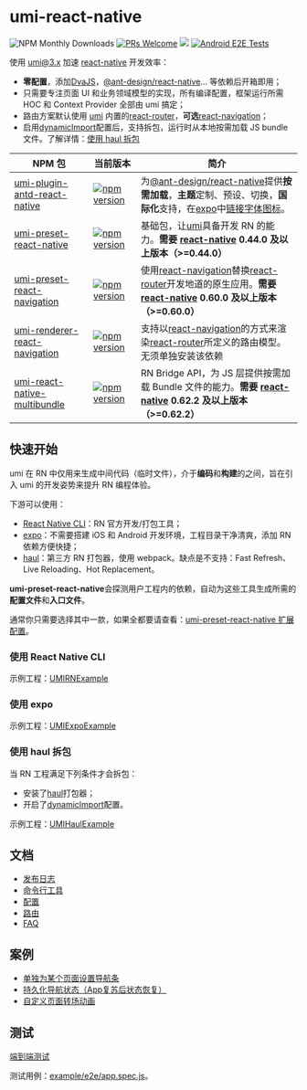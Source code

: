 # umi-react-native

![NPM Monthly Downloads](https://img.shields.io/npm/dm/umi-preset-react-native?style=flat-square) [![PRs Welcome](https://img.shields.io/badge/PRs-welcome-brightgreen.svg?style=flat-square)](http://makeapullrequest.com) [![](https://github.com/xuyuanxiang/umi-react-native/workflows/iOS%20E2E%20Tests/badge.svg?style=flat-square)](https://github.com/xuyuanxiang/umi-react-native/actions?query=workflow%3A%22iOS+E2E+Tests%22) [![Android E2E Tests](https://github.com/xuyuanxiang/umi-react-native/workflows/Android%20E2E%20Tests/badge.svg?style=flat-square)](https://github.com/xuyuanxiang/umi-react-native/actions?query=workflow%3A%22Android+E2E+Tests%22)

使用 [umi@3.x](https://umijs.org/) 加速 [react-native](https://reactnative.dev/) 开发效率：

- **零配置**，添加[DvaJS](https://dvajs.com/)，[@ant-design/react-native](https://rn.mobile.ant.design/index-cn)... 等依赖后开箱即用；
- 只需要专注页面 UI 和业务领域模型的实现，所有编译配置，框架运行所需 HOC 和 Context Provider 全部由 umi 搞定；
- 路由方案默认使用 [umi](https://umijs.org/) 内置的[react-router](https://reacttraining.com/react-router/)，**可选**[react-navigation](https://reactnavigation.org/)；
- 启用[dynamicImport](https://umijs.org/config#dynamicimport)配置后，支持拆包，运行时从本地按需加载 JS bundle 文件。了解详情：[使用 haul 拆包](#%E4%BD%BF%E7%94%A8-haul-%E6%8B%86%E5%8C%85)

| NPM 包 | 当前版本 | 简介 |
| --- | --- | --- |
| [umi-plugin-antd-react-native](packages/umi-plugin-antd-react-native) | [![npm version](https://img.shields.io/npm/v/umi-plugin-antd-react-native.svg?style=flat)](https://www.npmjs.com/package/umi-plugin-antd-react-native) | 为[@ant-design/react-native](https://rn.mobile.ant.design/index-cn)提供**按需加载**，**主题**定制、预设、切换，**国际化**支持，在[expo](https://expo.io/)中[链接字体图标](https://rn.mobile.ant.design/docs/react/introduce-cn#%E9%93%BE%E6%8E%A5%E5%AD%97%E4%BD%93%E5%9B%BE%E6%A0%87)。 |
| [umi-preset-react-native](packages/umi-preset-react-native) | [![npm version](https://img.shields.io/npm/v/umi-preset-react-native.svg?style=flat)](https://www.npmjs.com/package/umi-preset-react-native) | 基础包，让[umi](https://umijs.org/)具备开发 RN 的能力。**需要 [react-native](https://reactnative.dev/) 0.44.0 及以上版本（>=0.44.0）** |
| [umi-preset-react-navigation](packages/umi-preset-react-navigation) | [![npm version](https://img.shields.io/npm/v/umi-preset-react-navigation.svg?style=flat)](https://www.npmjs.com/package/umi-preset-react-navigation) | 使用[react-navigation](https://reactnavigation.org/)替换[react-router](https://reacttraining.com/react-router/)开发地道的原生应用。**需要 [react-native](https://reactnative.dev/) 0.60.0 及以上版本（>=0.60.0）** |
| [umi-renderer-react-navigation](packages/umi-renderer-react-navigation) | [![npm version](https://img.shields.io/npm/v/umi-renderer-react-navigation.svg?style=flat)](https://www.npmjs.com/package/umi-renderer-react-navigation) | 支持以[react-navigation](https://reactnavigation.org/)的方式来渲染[react-router](https://reacttraining.com/react-router/)所定义的路由模型。无须单独安装该依赖 |
| [umi-react-native-multibundle](packages/umi-react-native-multibundle) | [![npm version](https://img.shields.io/npm/v/umi-react-native-multibundle.svg?style=flat)](https://www.npmjs.com/package/umi-react-native-multibundle) | RN Bridge API，为 JS 层提供按需加载 Bundle 文件的能力。**需要 [react-native](https://reactnative.dev/) 0.62.2 及以上版本（>=0.62.2）** |

## 快速开始

umi 在 RN 中仅用来生成中间代码（临时文件），介于**编码**和**构建**的之间，旨在引入 umi 的开发姿势来提升 RN 编程体验。

下游可以使用：

- [React Native CLI](https://github.com/react-native-community/cli/blob/master/docs/commands.md#commands)：RN 官方开发/打包工具；
- [expo](https://expo.io/)：不需要搭建 iOS 和 Android 开发环境，工程目录干净清爽，添加 RN 依赖方便快捷；
- [haul](https://github.com/callstack/haul)：第三方 RN 打包器，使用 webpack。缺点是不支持：Fast Refresh、Live Reloading、Hot Replacement。

**umi-preset-react-native**会探测用户工程内的依赖，自动为这些工具生成所需的**配置文件**和**入口文件**。

通常你只需要选择其中一款，如果全都要请查看：[umi-preset-react-native 扩展配置](docs/Configuration.md#umi-preset-react-native-%E6%89%A9%E5%B1%95%E9%85%8D%E7%BD%AE)。

### 使用 React Native CLI

示例工程：[UMIRNExample](/UMIRNExample#readme)

### 使用 expo

示例工程：[UMIExpoExample](/UMIExpoExample#readme)

### 使用 haul 拆包

当 RN 工程满足下列条件才会拆包：

- 安装了[haul](https://github.com/callstack/haul)打包器；
- 开启了[dynamicImport](https://umijs.org/config#dynamicimport)配置。

示例工程：[UMIHaulExample](/UMIHaulExample#readme)

## 文档

- [发布日志](CHANGELOG.md)
- [命令行工具](docs/Command.md)
- [配置](docs/Configuration.md)
- [路由](docs/Router.md)
- [FAQ](docs/FAQ.md)

## 案例

- [单独为某个页面设置导航条](docs/Router.md#%E6%A1%88%E4%BE%8B%E5%8D%95%E7%8B%AC%E4%B8%BA%E6%9F%90%E4%B8%AA%E9%A1%B5%E9%9D%A2%E8%AE%BE%E7%BD%AE%E5%AF%BC%E8%88%AA%E6%9D%A1)
- [持久化导航状态（App复苏后状态恢复）](docs/Router.md#%E6%A1%88%E4%BE%8B%E6%8C%81%E4%B9%85%E5%8C%96%E5%AF%BC%E8%88%AA%E7%8A%B6%E6%80%81)
- [自定义页面转场动画](docs/Router.md#%E6%A1%88%E4%BE%8B%E8%87%AA%E5%AE%9A%E4%B9%89%E9%A1%B5%E9%9D%A2%E8%BD%AC%E5%9C%BA%E5%8A%A8%E7%94%BB)

## 测试

[端到端测试](https://github.com/xuyuanxiang/umi-react-native/actions)

测试用例：[example/e2e/app.spec.js](example/e2e/app.spec.js)。

